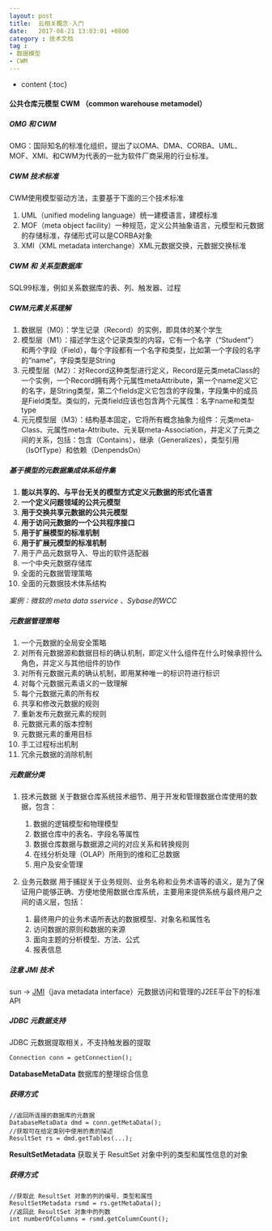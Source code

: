 ```yaml
---
layout: post
title:  云相关概念-入门
date:   2017-08-21 13:03:01 +0800
category : 技术文档
tag : 
- 数据模型
- CWM
---
```

 
 * content
{:toc}



####  公共仓库元模型 CWM （common warehouse metamodel）
##### OMG 和 CWM
OMG：国际知名的标准化组织，提出了以OMA、DMA、CORBA、UML、MOF、XMI、和CWM为代表的一批为软件厂商采用的行业标准。

##### CWM 技术标准
CWM使用模型驱动方法，主要基于下面的三个技术标准
1. UML（unified modeling language）统一建模语言，建模标准
2. MOF（meta object facility）一种规范，定义公共抽象语言，元模型和元数据的存储标准，存储形式可以是CORBA对象
3. XMI（XML metadata interchange）XML元数据交换，元数据交换标准

##### CWM 和 关系型数据库

SQL99标准，例如关系数据库的表、列、触发器、过程

##### CWM元素关系理解
1. 数据层（M0）：学生记录（Record）的实例，即具体的某个学生
2. 模型层（M1）：描述学生这个记录类型的内容，它有一个名字（“Student”）和两个字段（Field），每个字段都有一个名字和类型，比如第一个字段的名字的“name”，字段类型是String
3. 元模型层（M2）：对Record这种类型进行定义，Record是元类metaClass的一个实例，一个Record拥有两个元属性metaAttribute，第一个name定义它的名字，是String类型，第二个fields定义它包含的字段集，字段集中的成员是Field类型。类似的，元类field应该也包含两个元属性：名字name和类型type
4. 元元模型层（M3）：结构基本固定，它将所有概念抽象为组件：元类meta-Class、元属性meta-Attribute、元关联meta-Association，并定义了元类之间的关系，包括：包含（Contains），继承（Generalizes），类型引用（IsOfType）和依赖（DenpendsOn）

##### 基于模型的元数据集成体系组件集
1. **能以共享的、与平台无关的模型方式定义元数据的形式化语言**
2. **一个定义问题领域的公共元模型**
3. **用于交换共享元数据的公共元模型**
4. **用于访问元数据的一个公共程序接口**
5. **用于扩展模型的标准机制**
6. **用于扩展元模型的标准机制**
7. 用于产品元数据导入、导出的软件适配器
8. 一个中央元数据存储库
9. 全面的元数据管理策略
10. 全面的元数据技术体系结构

*案例：微软的 meta data sservice 、Sybase的WCC*

##### 元数据管理策略
1. 一个元数据的全局安全策略
2. 对所有元数据源和数据目标的确认机制，即定义什么组件在什么时候承担什么角色，并定义与其他组件的协作
3. 对所有元数据元素的确认机制，即用某种唯一的标识符进行标识
4. 对每个元数据元素语义的一致理解
5. 每个元数据元素的所有权
6. 共享和修改元数据的规则
7. 重新发布元数据元素的规则
8. 元数据元素的版本控制
9. 元数据元素的重用目标
10. 手工过程标出机制
11. 冗余元数据的消除机制


##### 元数据分类
1. 技术元数据
    关于数据仓库系统技术细节、用于开发和管理数据仓库使用的数据，包含：   
    1. 数据的逻辑模型和物理模型
    2. 数据仓库中的表名、字段名等属性
    3. 数据仓库数据与数据源之间的对应关系和转换规则
    4. 在线分析处理（OLAP）所用到的维和汇总数据
    5. 用户及安全管理
    
2. 业务元数据
    用于捕捉关于业务规则、业务名称和业务术语等的语义，是为了保证用户能够正确、方便地使用数据仓库系统，主要用来提供系统与最终用户之间的语义层，包括：
    1. 最终用户的业务术语所表达的数据模型、对象名和属性名
    2. 访问数据的原则和数据的来源
    3. 面向主题的分析模型、方法、公式
    4. 报表信息
   
    
##### 注意 JMI 技术
sun -> [JMI](https://jcp.org/aboutJava/communityprocess/final/jsr040/index.html)（java metadata interface）元数据访问和管理的J2EE平台下的标准API

##### JDBC 元数据支持
JDBC 元数据提取相关，不支持触发器的提取

	Connection conn = getConnection();

**DatabaseMetaData** 数据库的整理综合信息

##### 获得方式

	//返回所连接的数据库的元数据 
	DatabaseMetaData dmd = conn.getMetaData();
	//获取可在给定类别中使用的表的描述
	ResultSet rs = dmd.getTables(...);

**ResultSetMetadata** 获取关于 ResultSet 对象中列的类型和属性信息的对象

##### 获得方式

	//获取此 ResultSet 对象的列的编号、类型和属性
	ResultSetMetadata rsmd = rs.getMetaData();
	//返回此 ResultSet 对象中的列数
	int numberOfColumns = rsmd.getColumnCount();
	


